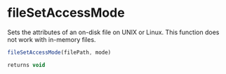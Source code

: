 # fileSetAccessMode

Sets the attributes of an on-disk file on UNIX or Linux. This function does not work with in-memory files.

```javascript
fileSetAccessMode(filePath, mode)
```

```javascript
returns void
```
